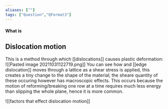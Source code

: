 ```yaml
---
aliases: [""]
tags: ["Question","QFormat3"]
---
```


#### What is
## Dislocation motion
This is a method through which [[dislocations]] causes plastic deformation:
![[Pasted image 20211031122719.png]]
You can see how and [[edge dislocation]] moves through a lattice as a shear stress is applied, this creates a tiny change to the shape of the material; the sheare quantity of these occuring however has macroscopic effects.
This occurs because the motion of reforming/breaking one row at a time requires much less energy than slipping the whole plane, hence it is more common.

![[factors that effect dislocation motion]]
